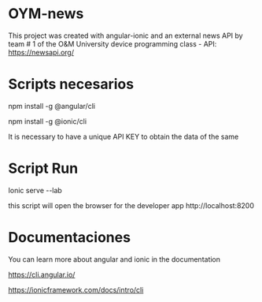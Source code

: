 # OYM-news
This project was created with angular-ionic and an external news API by team # 1 of the O&M University device programming class - API: https://newsapi.org/

# Scripts necesarios
npm install -g @angular/cli

npm install -g @ionic/cli 

It is necessary to have a unique API KEY to obtain the data of the same

# Script Run
Ionic serve --lab

this script will open the browser for the developer app http://localhost:8200

# Documentaciones
You can learn more about angular and ionic in the documentation

https://cli.angular.io/

https://ionicframework.com/docs/intro/cli
